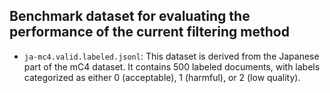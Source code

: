 ## Benchmark dataset for evaluating the performance of the current filtering method

- `ja-mc4.valid.labeled.jsonl`: This dataset is derived from the Japanese part of the mC4 dataset. It contains 500 labeled documents, with labels categorized as either 0 (acceptable), 1 (harmful), or 2 (low quality).
